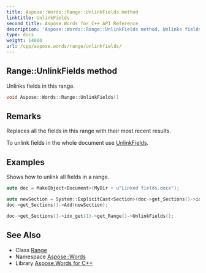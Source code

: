 ```yaml
---
title: Aspose::Words::Range::UnlinkFields method
linktitle: UnlinkFields
second_title: Aspose.Words for C++ API Reference
description: 'Aspose::Words::Range::UnlinkFields method. Unlinks fields in this range in C++.'
type: docs
weight: 14000
url: /cpp/aspose.words/range/unlinkfields/
---
```

## Range::UnlinkFields method


Unlinks fields in this range.

```cpp
void Aspose::Words::Range::UnlinkFields()
```

## Remarks


Replaces all the fields in this range with their most recent results.

To unlink fields in the whole document use [UnlinkFields](./).

## Examples



Shows how to unlink all fields in a range. 
```cpp
auto doc = MakeObject<Document>(MyDir + u"Linked fields.docx");

auto newSection = System::ExplicitCast<Section>(doc->get_Sections()->idx_get(0)->Clone(true));
doc->get_Sections()->Add(newSection);

doc->get_Sections()->idx_get(1)->get_Range()->UnlinkFields();
```

## See Also

* Class [Range](../)
* Namespace [Aspose::Words](../../)
* Library [Aspose.Words for C++](../../../)
